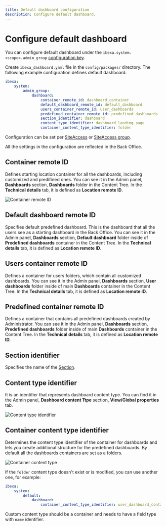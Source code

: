 ```yaml
---
title: Default dashboard configuration
description: Configure default dashboard.
---
```


# Configure default dashboard

You can configure default dashboard under the `ibexa.system.<scope>.admin_group` [configuration key](configuration.md#configuration-files).

Create `ibexa_dashboard.yaml` file in the `config/packages/` directory.
The following example configuration defines default dashboard:

``` yaml
ibexa:
    system:
        admin_group:
            dashboard:
                container_remote_id: dashboard_container
                default_dashboard_remote_id: default_dashboard
                users_container_remote_id: user_dashboards
                predefined_container_remote_id: predefined_dashboards
                section_identifier: dashboard
                content_type_identifier: dashboard_landing_page
                container_content_type_identifier: folder
```

Configuration can be set per [SiteAccess](multisite_configuration.md#siteaccess-configuration)
or [SiteAccess group](multisite_configuration.md#siteaccess-groups).

All the settings in the configuration are reflected in the Back Office.

## Container remote ID

Defines starting location container for all the dashboards, including customized and predifined ones.
You can see it in the Admin panel, **Dashboards** section, **Dashboards** folder in the Content Tree. In the **Technical details** tab, it is defined as **Location remote ID**.

![Container remote ID](dashboard_container_remote_id.png)

## Default dashboard remote ID

Specifies default predefined dashboard. This is the dashboard that all the users see as a starting dashboard in the Back Office.
You can see it in the Admin panel, **Dashboards** section, **Default dashboard** folder inside of **Predefined dashboards** container in the Content Tree.
In the **Technical details** tab, it is defined as **Location remote ID**.

## Users container remote ID

Defines a container for users folders, which contain all customized dashboards.
You can see it in the Admin panel, **Dashboards** section, **User dashboards** folder inside of main **Dashboards** container in the Content Tree.
In the **Technical details** tab, it is defined as **Location remote ID**.

## Predefined container remote ID

Defines a container that contains all predefined dashboards created by Administrator.
You can see it in the Admin panel, **Dashboards** section, **Predefined dashboards** folder inside of main **Dashboards** container in the Content Tree.
In the **Technical details** tab, it is defined as **Location remote ID**.

## Section identifier

Specifies the name of the [Section](sections.md).

## Content type identifier

It is an identifier that represents dashboard content type.
You can find it in the Admin panel, **Dashboard content Ttpe** section, **View/Global properties** tab.

![Content type identifier](dashboard_content_type_identifier.png)

## Container content type identifier

Determines the content type identifier of the container for dashboards and lets you create additional structure for the predefined dashboards.
By default all the dashboards containers are set as a folders.

![Container content type](dashboard_container_type.png)

If the `folder` content type doesn't exist or is modified, you can use another one, for example:

```yaml
ibexa:
    system:
        default:
            dashboard:
                container_content_type_identifier: user_dashboard_container
```

Custom content type should be a container and needs to have a field type with `name` identifier.